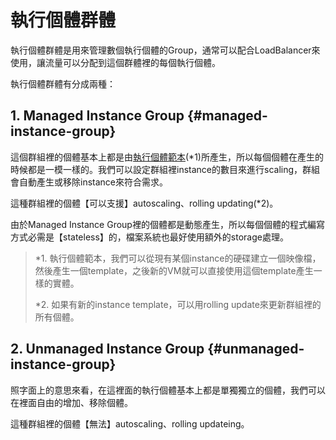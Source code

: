 # 執行個體群體

執行個體群體是用來管理數個執行個體的Group，通常可以配合LoadBalancer來使用，讓流量可以分配到這個群體裡的每個執行個體。

執行個體群體有分成兩種：

## 1. Managed Instance Group {#managed-instance-group}

這個群組裡的個體基本上都是由[執行個體範本](https://github.com/ML-Jason/Google-Compute-Engine-Summary/tree/f6a3d1ed73ece9e68c2c5960fbe00f82fd819c01/執行個體範本/README.md)\(\*1\)所產生，所以每個個體在產生的時候都是一模一樣的。我們可以設定群組裡instance的數目來進行scaling，群組會自動產生或移除instance來符合需求。

這種群組裡的個體【可以支援】autoscaling、rolling updating\(\*2\)。

由於Managed Instance Group裡的個體都是動態產生，所以每個個體的程式編寫方式必需是【stateless】的，檔案系統也最好使用額外的storage處理。

> \*1. 執行個體範本，我們可以從現有某個instance的硬碟建立一個映像檔，然後產生一個template，之後新的VM就可以直接使用這個template產生一樣的實體。
>
> \*2. 如果有新的instance template，可以用rolling update來更新群組裡的所有個體。

## 2. Unmanaged Instance Group {#unmanaged-instance-group}

照字面上的意思來看，在這裡面的執行個體基本上都是單獨獨立的個體，我們可以在裡面自由的增加、移除個體。

這種群組裡的個體【無法】autoscaling、rolling updateing。

